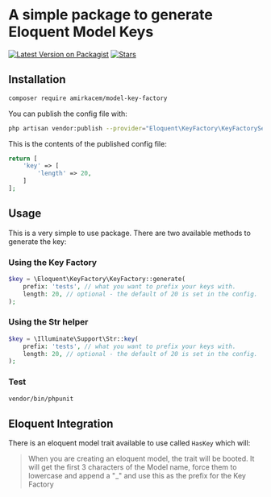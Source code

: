 # A simple package to generate Eloquent Model Keys
[![Latest Version on Packagist](https://img.shields.io/badge/packagist-v1.0.1-blue)](https://packagist.org/packages/amirkacem/model-key-factory)
[![Stars](https://img.shields.io/github/stars/amirKacem/model-key-factory?color=success)](https://github.com/amirKacem/model-key-factory/stargazers)

## Installation
```bash
composer require amirkacem/model-key-factory
```

You can publish the config file with:
```bash
php artisan vendor:publish --provider="Eloquent\KeyFactory\KeyFactoryServiceProvider" --tag="model-key-factory-config"
```

This is the contents of the published config file:

```php
return [
    'key' => [
        'length' => 20,
    ]
];
```

## Usage

This is a very simple to use package. There are two available methods to generate the key:

### Using the Key Factory

```php
$key = \Eloquent\KeyFactory\KeyFactory::generate(
    prefix: 'tests', // what you want to prefix your keys with.
    length: 20, // optional - the default of 20 is set in the config.
);
```

### Using the Str helper

```php
$key = \Illuminate\Support\Str::key(
    prefix: 'tests', // what you want to prefix your keys with.
    length: 20, // optional - the default of 20 is set in the config.
);
```

### Test
```bash
vendor/bin/phpunit
```


## Eloquent Integration

There is an eloquent model trait available to use called `HasKey` which will:

> When you are creating an eloquent model, the trait will be booted.
> It will get the first 3 characters of the Model name, force them to lowercase and append a "_" and use this as the prefix for the Key Factory
